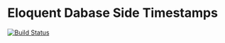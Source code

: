 # Eloquent Dabase Side Timestamps

[![Build Status](https://travis-ci.org/FramesNPictures/eloquent-db-timestamps.svg?branch=master)](https://travis-ci.org/FramesNPictures/eloquent-db-timestamps)